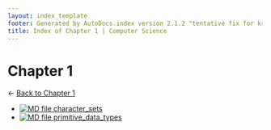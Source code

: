 ```yaml
---
layout: index_template
footer: Generated by AutoDocs.index version 2.1.2 "tentative fix for kramdown weirdness" ⓒ Starwort, 2020
title: Index of Chapter 1 | Computer Science
---
```


# Chapter 1

← [Back to Chapter 1](..)

- [![MD file](https://img.icons8.com/windows/512/bb86fc/regular-document.png) character_sets](Paper_1/section_4/chapter_1/character_sets.md)
- [![MD file](https://img.icons8.com/windows/512/bb86fc/regular-document.png) primitive_data_types](Paper_1/section_4/chapter_1/primitive_data_types.md)
